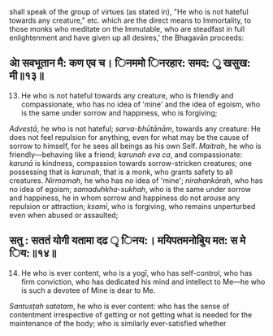 shall speak of the group of virtues (as stated in), "He who is not hateful towards any creature," etc. which are the direct means to Immortality, to those monks who meditate on the Immutable, who are steadfast in full enlightenment and have given up all desires,' the Bhagavān proceeds:

## अेा सवभूतान मै: कण एव च। िनममो िनरहार: समद: ु खसुख: मी॥१३॥

13. He who is not hateful towards any creature, who is friendly and compassionate, who has no idea of 'mine' and the idea of egoism, who is the same under sorrow and happiness, who is forgiving;

*Advesṭā*, he who is not hateful; *sarva-bhūtānām*, towards any creature: He does not feel repulsion for anything, even for what may be the cause of sorrow to himself, for he sees all beings as his own Self. *Maitrah*, he who is friendly—behaving like a friend; *karunah eva ca*, and compassionate: *karunā* is kindness, compassion towards sorrow-stricken creatures; one possessing that is *karunah*, that is a monk, who grants safety to all creatures. *Nirmamah*, he who has no idea of 'mine'; *nirahankārah*, who has no idea of egoism; *samaduhkha-sukhah*, who is the same under sorrow and happiness, he in whom sorrow and happiness do not arouse any repulsion or attraction; *ksamī*, who is forgiving, who remains unperturbed even when abused or assaulted;

## सतु : सततं योगी यतामा दढ ृ िनय:। मयिपतमनोबुिय मत: स मे िय:॥१४॥

14. He who is ever content, who is a yogī, who has self-control, who has firm conviction, who has dedicated his mind and intellect to Me—he who is such a devotee of Mine is dear to Me.

*Santusṭah satatam*, he who is ever content: who has the sense of contentment irrespective of getting or not getting what is needed for the maintenance of the body; who is similarly ever-satisfied whether